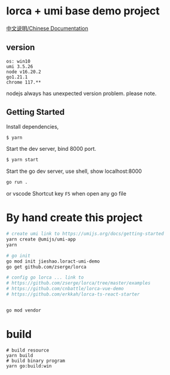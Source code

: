 # lorca + umi base demo project

[中文说明/Chinese Documentation](./README_CN.md)

## version
```
os: win10
umi 3.5.26
node v16.20.2
go1.21.1
chrome 117.**
```
nodejs always has unexpected version problem. please note.

## Getting Started

Install dependencies,

```bash
$ yarn
```

Start the dev server, bind 8000 port.

```bash
$ yarn start
```

Start the go dev server, use shell, show localhost:8000

```bash
go run .
```

or vscode Shortcut key `F5` when open any go file


# By hand create this project
```bash
# create umi link to https://umijs.org/docs/getting-started
yarn create @umijs/umi-app
yarn

# go init
go mod init jieshao.loract-umi-demo
go get github.com/zserge/lorca

# config go lorca ... link to
# https://github.com/zserge/lorca/tree/master/examples
# https://github.com/cnbattle/lorca-vue-demo
# https://github.com/erkkah/lorca-ts-react-starter


go mod vendor
```

# build
```shell
# build resource
yarn build
# build binary program
yarn go:build:win
```